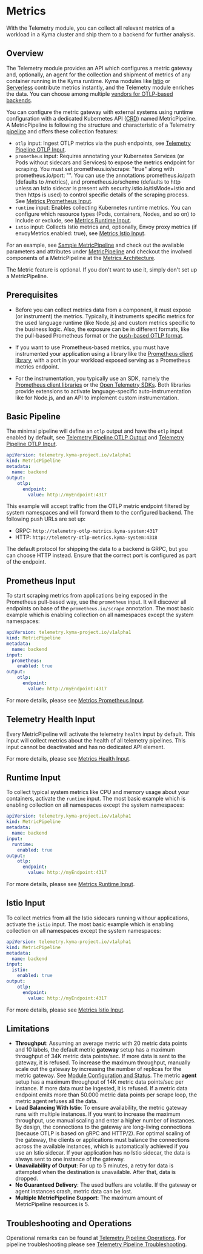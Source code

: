 # Metrics

With the Telemetry module, you can collect all relevant metrics of a workload in a Kyma cluster and ship them to a backend for further analysis.

## Overview

The Telemetry module provides an API which configures a metric gateway and, optionally, an agent for the collection and shipment of metrics of any container running in the Kyma runtime. Kyma modules like [Istio](https://kyma-project.io/#/istio/user/README) or [Serverless](https://kyma-project.io/#/serverless-manager/user/README) contribute metrics instantly, and the Telemetry module enriches the data. You can choose among multiple [vendors for OTLP-based backends](https://opentelemetry.io/ecosystem/vendors/).

You can configure the metric gateway with external systems using runtime configuration with a dedicated Kubernetes API ([CRD](https://kubernetes.io/docs/concepts/extend-kubernetes/api-extension/custom-resources/#customresourcedefinitions)) named MetricPipeline. A MetricPipeline is following the structure and characteristic of a Telemetry [pipeline](./../pipelines/README.md) and offers these collection features:

- `otlp` input: Ingest OTLP metrics via the push endpoints, see [Telemetry Pipeline OTLP Input](./../pipelines/otlp-input.md).
- `prometheus` input: Requires annotating your Kubernetes Services (or Pods without sidecars and Services) to expose the metrics endpoint for scraping. You must set prometheus.io/scrape: "true" along with prometheus.io/port: "". You can use the annotations prometheus.io/path (defaults to /metrics), and prometheus.io/scheme (defaults to http unless an Istio sidecar is present with security.istio.io/tlsMode=istio and then https is used) to control specific details of the scraping process. See [Metrics Prometheus Input](./prometheus-input.md).
- `runtime` input: Enables collecting Kubernetes runtime metrics. You can configure which resource types (Pods, containers, Nodes, and so on) to include or exclude, see [Metrics Runtime Input](./runtime-input.md).
- `istio` input: Collects Istio metrics and, optionally, Envoy proxy metrics (if envoyMetrics.enabled: true), see [Metrics Istio Input](./istio-input.md).

For an example, see [Sample MetricPipeline](./sample.md) and check out the available parameters and attributes under [MetricPipeline](./../resources/05-metricpipeline.md) and checkout the involved components of a MetricPipeline at the [Metrics Architecture](architecture.md).

The Metric feature is optional. If you don't want to use it, simply don't set up a MetricPipeline.

## Prerequisites

- Before you can collect metrics data from a component, it must expose (or instrument) the metrics. Typically, it instruments specific metrics for the used language runtime (like Node.js) and custom metrics specific to the business logic. Also, the exposure can be in different formats, like the pull-based Prometheus format or the [push-based OTLP format](https://opentelemetry.io/docs/specs/otlp/).

- If you want to use Prometheus-based metrics, you must have instrumented your application using a library like the [Prometheus client library](https://prometheus.io/docs/instrumenting/clientlibs/), with a port in your workload exposed serving as a Prometheus metrics endpoint.

- For the instrumentation, you typically use an SDK, namely the [Prometheus client libraries](https://prometheus.io/docs/instrumenting/clientlibs/) or the [Open Telemetry SDKs](https://opentelemetry.io/docs/instrumentation/). Both libraries provide extensions to activate language-specific auto-instrumentation like for Node.js, and an API to implement custom instrumentation.

## Basic Pipeline

The minimal pipeline will define an `otlp` output and have the `otlp` input enabled by default, see [Telemetry Pipeline OTLP Output](./../pipelines/otlp-output.md) and [Telemetry Pipeline OTLP Input](./../pipelines/otlp-input.md).

```yaml
apiVersion: telemetry.kyma-project.io/v1alpha1
kind: MetricPipeline
metadata:
  name: backend
output:
    otlp:
      endpoint:
        value: http://myEndpoint:4317
```

This example will accept traffic from the OTLP metric endpoint filtered by system namespaces and will forward them to the configured backend. The following push URLs are set up:

- GRPC: `http://telemetry-otlp-metrics.kyma-system:4317`
- HTTP: `http://telemetry-otlp-metrics.kyma-system:4318`

The default protocol for shipping the data to a backend is GRPC, but you can choose HTTP instead. Ensure that the correct port is configured as part of the endpoint.

## Prometheus Input

To start scraping metrics from applications being exposed in the Prometheus pull-based way, use the `prometheus` input. It will discover all endpoints on base of the `prometheus.io/scrape` annotation. The most basic example which is enabling collection on all namespaces except the system namespaces:

```yaml
apiVersion: telemetry.kyma-project.io/v1alpha1
kind: MetricPipeline
metadata:
  name: backend
input:
  prometheus:
    enabled: true
output:
    otlp:
      endpoint:
        value: http://myEndpoint:4317
```

For more details, please see [Metrics Prometheus Input](./prometheus-input.md).

## Telemetry Health Input

Every MetricPipeline will activate the telemetry `health` input by default. This input will collect metrics about the health of all telemetry pipelines. This input cannot be deactivated and has no dedicated API element.

For more details, please see [Metrics Health Input](./health-input.md).

## Runtime Input

To collect typical system metrics like CPU and memory usage about your containers, activate the `runtime` input. The most basic example which is enabling collection on all namespaces except the system namespaces:

```yaml
apiVersion: telemetry.kyma-project.io/v1alpha1
kind: MetricPipeline
metadata:
  name: backend
input:
  runtime:
    enabled: true
output:
    otlp:
      endpoint:
        value: http://myEndpoint:4317
```

For more details, please see [Metrics Runtime Input](./runtime-input.md).

## Istio Input

To collect metrics from all the Istio sidecars running withour applications, activate the `istio` input. The most basic example which is enabling collection on all namespaces except the system namespaces:

```yaml
apiVersion: telemetry.kyma-project.io/v1alpha1
kind: MetricPipeline
metadata:
  name: backend
input:
  istio:
    enabled: true
output:
    otlp:
      endpoint:
        value: http://myEndpoint:4317
```

For more details, please see [Metrics Istio Input](./istio-input.md).

## Limitations

- **Throughput**: Assuming an average metric with 20 metric data points and 10 labels, the default metric **gateway** setup has a maximum throughput of 34K metric data points/sec. If more data is sent to the gateway, it is refused. To increase the maximum throughput, manually scale out the gateway by increasing the number of replicas for the metric gateway. See [Module Configuration and Status](https://kyma-project.io/#/telemetry-manager/user/01-manager?id=module-configuration).
  The metric **agent** setup has a maximum throughput of 14K metric data points/sec per instance. If more data must be ingested, it is refused. If a metric data endpoint emits more than 50.000 metric data points per scrape loop, the metric agent refuses all the data.
- **Load Balancing With Istio**: To ensure availability, the metric gateway runs with multiple instances. If you want to increase the maximum throughput, use manual scaling and enter a higher number of instances.
  By design, the connections to the gateway are long-living connections (because OTLP is based on gRPC and HTTP/2). For optimal scaling of the gateway, the clients or applications must balance the connections across the available instances, which is automatically achieved if you use an Istio sidecar. If your application has no Istio sidecar, the data is always sent to one instance of the gateway.
- **Unavailability of Output**: For up to 5 minutes, a retry for data is attempted when the destination is unavailable. After that, data is dropped.
- **No Guaranteed Delivery**: The used buffers are volatile. If the gateway or agent instances crash, metric data can be lost.
- **Multiple MetricPipeline Support**: The maximum amount of MetricPipeline resources is 5.

## Troubleshooting and Operations

Operational remarks can be found at [Telemetry Pipeline Operations](./../pipelines/operations.md).
For pipeline troubleshooting please see [Telemetry Pipeline Troubleshooting](./../pipelines/troubleshooting.md).
